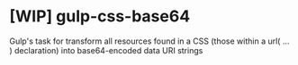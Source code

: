 [WIP] gulp-css-base64
===============

Gulp's task for transform all resources found in a CSS (those within a url( ... ) declaration) into base64-encoded data URI strings
